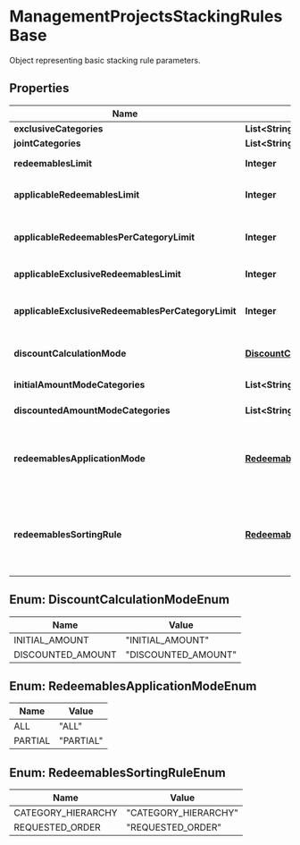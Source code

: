 

# ManagementProjectsStackingRulesBase

Object representing basic stacking rule parameters.

## Properties

| Name | Type | Description | Notes |
|------------ | ------------- | ------------- | -------------|
|**exclusiveCategories** | **List&lt;String&gt;** | Lists the IDs of the categories that are exclusive. |  [optional] |
|**jointCategories** | **List&lt;String&gt;** | Lists the IDs of the categories that are joint. |  [optional] |
|**redeemablesLimit** | **Integer** | Defines how many redeemables can be sent to Voucherify for validation at the same time. |  [optional] |
|**applicableRedeemablesLimit** | **Integer** | Defines how many redeemables can be applied at the same time. The number must be less than or equal to &#x60;\&quot;redeemables_limit\&quot;&#x60;. |  [optional] |
|**applicableRedeemablesPerCategoryLimit** | **Integer** | Defines how many redeemables with the same category can be applied at the same time. The number must be less than or equal to &#x60;\&quot;applicable_redeemables_limit\&quot;&#x60;. |  [optional] |
|**applicableExclusiveRedeemablesLimit** | **Integer** | Defines how many redeemables with an assigned exclusive category can be applied at the same time. |  [optional] |
|**applicableExclusiveRedeemablesPerCategoryLimit** | **Integer** | Defines how many exclusive redeemables with the same category can be applied at the same time. The number must be less than or equal to &#x60;\&quot;applicable_exclusive_redeemables_limit\&quot;&#x60;. |  [optional] |
|**discountCalculationMode** | [**DiscountCalculationModeEnum**](#DiscountCalculationModeEnum) | Defines if the discounts are applied by taking into account the initial order amount or the discounted order amount. |  [optional] |
|**initialAmountModeCategories** | **List&lt;String&gt;** | Lists the IDs of the categories that apply a discount based on the initial amount. |  [optional] |
|**discountedAmountModeCategories** | **List&lt;String&gt;** | Lists the IDs of the categories that apply a discount based on the discounted amount. |  [optional] |
|**redeemablesApplicationMode** | [**RedeemablesApplicationModeEnum**](#RedeemablesApplicationModeEnum) | Defines the application mode for redeemables. &#x60;\&quot;ALL\&quot;&#x60; means that all redeemables must be validated for the redemption to be successful. &#x60;\&quot;PARTIAL\&quot;&#x60; means that only those redeemables that can be validated will be redeemed. The redeemables that fail validaton will be skipped. |  [optional] |
|**redeemablesSortingRule** | [**RedeemablesSortingRuleEnum**](#RedeemablesSortingRuleEnum) | Defines the sorting rule for redeemables. &#x60;\&quot;CATEGORY_HIERARCHY\&quot;&#x60; means that redeemables are applied with the order established by the hierarchy of the categories. &#x60;\&quot;REQUESTED_ORDER\&quot;&#x60; means that redeemables are applied with the order established in the request. |  [optional] |



## Enum: DiscountCalculationModeEnum

| Name | Value |
|---- | -----|
| INITIAL_AMOUNT | &quot;INITIAL_AMOUNT&quot; |
| DISCOUNTED_AMOUNT | &quot;DISCOUNTED_AMOUNT&quot; |



## Enum: RedeemablesApplicationModeEnum

| Name | Value |
|---- | -----|
| ALL | &quot;ALL&quot; |
| PARTIAL | &quot;PARTIAL&quot; |



## Enum: RedeemablesSortingRuleEnum

| Name | Value |
|---- | -----|
| CATEGORY_HIERARCHY | &quot;CATEGORY_HIERARCHY&quot; |
| REQUESTED_ORDER | &quot;REQUESTED_ORDER&quot; |



